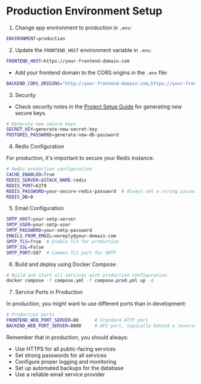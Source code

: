 # Production Environment Setup

1. Change app environment to production in `.env`:

```bash
ENVIRONMENT=production
```

2. Update the `FRONTEND_HOST` environment variable in `.env`:

```bash
FRONTEND_HOST=https://your-frontend-domain.com
```

- Add your frontend domain to the CORS origins in the `.env` file:

```bash
BACKEND_CORS_ORIGINS="http://your-frontend-domain.com,https://your-frontend-domain.com"
```

3. Security

- Check security notes in the [Project Setup Guide](./SETUP.md) for generating new secure keys.

```bash
# Generate new secure keys
SECRET_KEY=generate-new-secret-key
POSTGRES_PASSWORD=generate-new-db-password
```

4. Redis Configuration

For production, it's important to secure your Redis instance:

```bash
# Redis production configuration
CACHE_ENABLED=True
REDIS_SERVER=$STACK_NAME-redis
REDIS_PORT=6379
REDIS_PASSWORD=your-secure-redis-password  # Always set a strong password in production
REDIS_DB=0
```

5. Email Configuration

```bash
SMTP_HOST=your-smtp-server
SMTP_USER=your-smtp-user
SMTP_PASSWORD=your-smtp-password
EMAILS_FROM_EMAIL=noreply@your-domain.com
SMTP_TLS=True  # Enable TLS for production
SMTP_SSL=False
SMTP_PORT=587  # Common TLS port for SMTP
```

6. Build and deploy using Docker Compose:

```bash
# Build and start all services with production configuration
docker compose -f compose.yml -f compose.prod.yml up -d
```

7. Service Ports in Production

In production, you might want to use different ports than in development:

```bash
# Production ports
FRONTEND_WEB_PORT_SERVER=80      # Standard HTTP port
BACKEND_WEB_PORT_SERVER=8000     # API port, typically behind a reverse proxy
```

Remember that in production, you should always:

- Use HTTPS for all public-facing services
- Set strong passwords for all services
- Configure proper logging and monitoring
- Set up automated backups for the database
- Use a reliable email service provider
